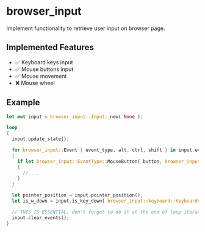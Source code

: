# browser_input

Implement functionality to retrieve user input on browser page.

## Implemented Features

- ✅ Keyboard keys input
- ✅ Mouse buttons input
- ✅ Mouse movement
- ❌ Mouse wheel

## Example

``` rust
let mut input = browser_input::Input::new( None );

loop
{
  input.update_state();

  for browser_input::Event { event_type, alt, ctrl, shift } in input.event_queue().as_slice()
  {
    if let browser_input::EventType::MouseButton( button, browser_input::Action::Press ) = event_type
    {
      // ...
    }
  }

  let pointer_position = input.pointer_position();
  let is_w_down = input.is_key_down( browser_input::keyboard::KeyboardKey::KeyW );

  // THIS IS ESSENTIAL, don't forget to do it at the end of loop iteration
  input.clear_events();
}
```
